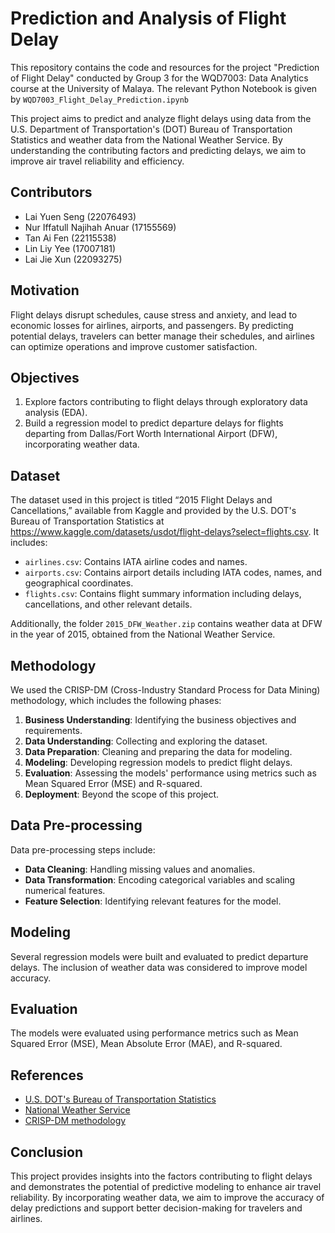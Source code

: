 # Prediction and Analysis of Flight Delay
This repository contains the code and resources for the project "Prediction of Flight Delay" conducted by Group 3 for the WQD7003: Data Analytics course at the University of Malaya. The relevant Python Notebook is given by `WQD7003_Flight_Delay_Prediction.ipynb`

This project aims to predict and analyze flight delays using data from the U.S. Department of Transportation's (DOT) Bureau of Transportation Statistics and weather data from the National Weather Service. By understanding the contributing factors and predicting delays, we aim to improve air travel reliability and efficiency.

## Contributors
- Lai Yuen Seng (22076493)
- Nur Iffatull Najihah Anuar (17155569)
- Tan Ai Fen (22115538)
- Lin Liy Yee (17007181)
- Lai Jie Xun (22093275)

## Motivation
Flight delays disrupt schedules, cause stress and anxiety, and lead to economic losses for airlines, airports, and passengers. By predicting potential delays, travelers can better manage their schedules, and airlines can optimize operations and improve customer satisfaction.

## Objectives
1. Explore factors contributing to flight delays through exploratory data analysis (EDA).
2. Build a regression model to predict departure delays for flights departing from Dallas/Fort Worth International Airport (DFW), incorporating weather data.

## Dataset
The dataset used in this project is titled “2015 Flight Delays and Cancellations,” available from Kaggle and provided by the U.S. DOT's Bureau of Transportation Statistics at https://www.kaggle.com/datasets/usdot/flight-delays?select=flights.csv. It includes:
- `airlines.csv`: Contains IATA airline codes and names.
- `airports.csv`: Contains airport details including IATA codes, names, and geographical coordinates.
- `flights.csv`: Contains flight summary information including delays, cancellations, and other relevant details.

Additionally, the folder `2015_DFW_Weather.zip` contains weather data at DFW in the year of 2015, obtained from the National Weather Service.

## Methodology
We used the CRISP-DM (Cross-Industry Standard Process for Data Mining) methodology, which includes the following phases:
1. **Business Understanding**: Identifying the business objectives and requirements.
2. **Data Understanding**: Collecting and exploring the dataset.
3. **Data Preparation**: Cleaning and preparing the data for modeling.
4. **Modeling**: Developing regression models to predict flight delays.
5. **Evaluation**: Assessing the models' performance using metrics such as Mean Squared Error (MSE) and R-squared.
6. **Deployment**: Beyond the scope of this project.

## Data Pre-processing
Data pre-processing steps include:
- **Data Cleaning**: Handling missing values and anomalies.
- **Data Transformation**: Encoding categorical variables and scaling numerical features.
- **Feature Selection**: Identifying relevant features for the model.

## Modeling
Several regression models were built and evaluated to predict departure delays. The inclusion of weather data was considered to improve model accuracy.

## Evaluation
The models were evaluated using performance metrics such as Mean Squared Error (MSE), Mean Absolute Error (MAE), and R-squared.

## References
- [U.S. DOT's Bureau of Transportation Statistics](https://www.transtats.bts.gov/)
- [National Weather Service](https://www.weather.gov/)
- [CRISP-DM methodology](http://www.crisp-dm.org/)

## Conclusion
This project provides insights into the factors contributing to flight delays and demonstrates the potential of predictive modeling to enhance air travel reliability. By incorporating weather data, we aim to improve the accuracy of delay predictions and support better decision-making for travelers and airlines.
